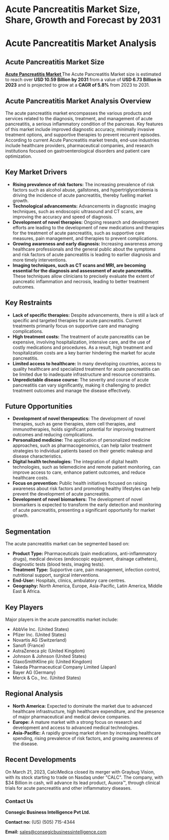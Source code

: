 # Acute Pancreatitis Market Size, Share, Growth and Forecast by 2031


<h1>Acute Pancreatitis Market Analysis</h1>

<div class="section">
<h2>Acute Pancreatitis Market Size</h2>
<p><a href="https://www.consegicbusinessintelligence.com/acute-pancreatitis-market"><b> Acute Pancreatitis Market </b></a>The Acute Pancreatitis Market size is estimated to reach over <strong>USD 10.59 Billion by 2031</strong> from a value of <strong>USD 6.73 Billion in 2023</strong> and is projected to grow at a <strong>CAGR of 5.8%</strong> from 2023 to 2031.</p>
</div>

<div class="section">
<h2>Acute Pancreatitis Market Analysis Overview</h2>
<p>The acute pancreatitis market encompasses the various products and services related to the diagnosis, treatment, and management of acute pancreatitis, a serious inflammatory condition of the pancreas. Key features of this market include improved diagnostic accuracy, minimally invasive treatment options, and supportive therapies to prevent recurrent episodes. According to current Acute Pancreatitis market trends, end-use industries include healthcare providers, pharmaceutical companies, and research institutions focused on gastroenterological disorders and patient care optimization.</p>
</div>

<div class="section">
<h2>Key Market Drivers</h2>
<ul>
<li><strong>Rising prevalence of risk factors:</strong> The increasing prevalence of risk factors such as alcohol abuse, gallstones, and hypertriglyceridemia is driving the incidence of acute pancreatitis, thereby fuelling market growth.</li>
<li><strong>Technological advancements:</strong> Advancements in diagnostic imaging techniques, such as endoscopic ultrasound and CT scans, are improving the accuracy and speed of diagnosis.</li>
<li><strong>Development of novel therapies:</strong> Ongoing research and development efforts are leading to the development of new medications and therapies for the treatment of acute pancreatitis, such as supportive care measures, pain management, and therapies to prevent complications.</li>
<li><strong>Growing awareness and early diagnosis:</strong> Increasing awareness among healthcare professionals and the general public about the symptoms and risk factors of acute pancreatitis is leading to earlier diagnosis and more timely interventions.</li>
<li><strong>Imaging techniques, such as CT scans and MRI, are becoming essential for the diagnosis and assessment of acute pancreatitis.</strong> These techniques allow clinicians to precisely evaluate the extent of pancreatic inflammation and necrosis, leading to better treatment outcomes.</li>
</ul>
</div>

<div class="section">
<h2>Key Restraints</h2>
<ul>
<li><strong>Lack of specific therapies:</strong> Despite advancements, there is still a lack of specific and targeted therapies for acute pancreatitis. Current treatments primarily focus on supportive care and managing complications.</li>
<li><strong>High treatment costs:</strong> The treatment of acute pancreatitis can be expensive, involving hospitalization, intensive care, and the use of costly medications and procedures. As a result, high treatment and hospitalization costs are a key barrier hindering the market for acute pancreatitis.</li>
<li><strong>Limited access to healthcare:</strong> In many developing countries, access to quality healthcare and specialized treatment for acute pancreatitis can be limited due to inadequate infrastructure and resource constraints.</li>
<li><strong>Unpredictable disease course:</strong> The severity and course of acute pancreatitis can vary significantly, making it challenging to predict treatment outcomes and manage the disease effectively.</li>
</ul>
</div>

<div class="section">
<h2>Future Opportunities</h2>
<ul>
<li><strong>Development of novel therapeutics:</strong> The development of novel therapies, such as gene therapies, stem cell therapies, and immunotherapies, holds significant potential for improving treatment outcomes and reducing complications.</li>
<li><strong>Personalized medicine:</strong> The application of personalized medicine approaches, such as pharmacogenomics, can help tailor treatment strategies to individual patients based on their genetic makeup and disease characteristics.</li>
<li><strong>Digital health technologies:</strong> The integration of digital health technologies, such as telemedicine and remote patient monitoring, can improve access to care, enhance patient outcomes, and reduce healthcare costs.</li>
<li><strong>Focus on prevention:</strong> Public health initiatives focused on raising awareness about risk factors and promoting healthy lifestyles can help prevent the development of acute pancreatitis.</li>
<li><strong>Development of novel biomarkers:</strong> The development of novel biomarkers is expected to transform the early detection and monitoring of acute pancreatitis, presenting a significant opportunity for market growth.</li>
</ul>
</div>

<div class="section">
<h2>Segmentation</h2>
<p>The acute pancreatitis market can be segmented based on:</p>
<ul>
<li><strong>Product Type:</strong> Pharmaceuticals (pain medications, anti-inflammatory drugs), medical devices (endoscopic equipment, drainage catheters), diagnostic tests (blood tests, imaging tests).</li>
<li><strong>Treatment Type:</strong> Supportive care, pain management, infection control, nutritional support, surgical interventions.</li>
<li><strong>End-User:</strong> Hospitals, clinics, ambulatory care centres.</li>
<li><strong>Geography:</strong> North America, Europe, Asia-Pacific, Latin America, Middle East & Africa.</li>
</ul>
</div>

<div class="section">
<h2>Key Players</h2>
<p>Major players in the acute pancreatitis market include:</p>
<ul>
<li>AbbVie Inc. (United States)</li>
<li>Pfizer Inc. (United States)</li>
<li>Novartis AG (Switzerland)</li>
<li>Sanofi (France)</li>
<li>AstraZeneca plc (United Kingdom)</li>
<li>Johnson & Johnson (United States)</li>
<li>GlaxoSmithKline plc (United Kingdom)</li>
<li>Takeda Pharmaceutical Company Limited (Japan)</li>
<li>Bayer AG (Germany)</li>
<li>Merck & Co., Inc. (United States)</li>
</ul>
</div>

<div class="section">
<h2>Regional Analysis</h2>
<ul>
<li><strong>North America:</strong> Expected to dominate the market due to advanced healthcare infrastructure, high healthcare expenditure, and the presence of major pharmaceutical and medical device companies.</li>
<li><strong>Europe:</strong> A mature market with a strong focus on research and development and access to advanced medical technologies.</li>
<li><strong>Asia-Pacific:</strong> A rapidly growing market driven by increasing healthcare spending, rising prevalence of risk factors, and growing awareness of the disease.</li>
</ul>
</div>

<div class="section">
<h2>Recent Developments</h2>
<p>On March 21, 2023, CalciMedica closed its merger with Graybug Vision, with its stock starting to trade on Nasdaq under "CALC". The company, with $34 Billion in cash, will advance its lead product, Auxora™, through clinical trials for acute pancreatitis and other inflammatory diseases.</p>
</div>

<div class="contact">
<h3>Contact Us</h3>
<p><strong>Consegic Business Intelligence Pvt Ltd.</strong></p>
<p><strong>Contact no:</strong> (US) (505) 715-4344</p>
<p><strong>Email:</strong> <a href="mailto:sales@consegicbusinessintelligence.com">sales@consegicbusinessintelligence.com</a></p>
</div>

</body>
</html>
